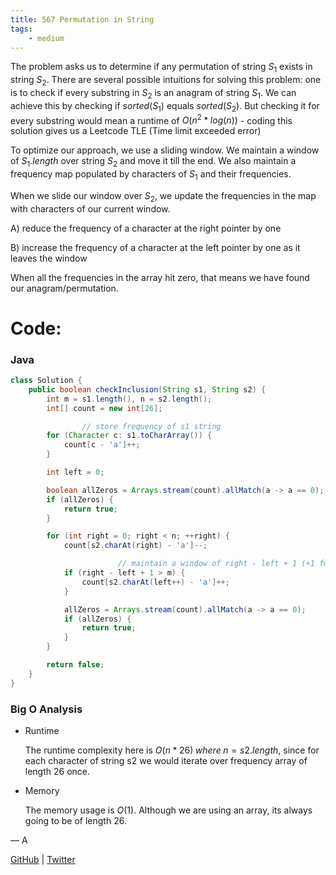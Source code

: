 ```yaml
---
title: 567 Permutation in String
tags:
    - medium
---
```




The problem asks us to determine if any permutation of string $S_1$ exists in string $S_2$. There are several possible intuitions for solving this problem: one is to check if every substring in $S_2$ is an anagram of string  $S_1$. We can achieve this by checking if $sorted(S_1)$ equals $sorted(S_2)$. But checking it for every substring would mean a runtime of $O(n^2 *log (n))$ - coding this solution gives us a Leetcode TLE (Time limit exceeded error)

To optimize our approach, we use a sliding window. We maintain a window of $S_1.length$ over string $S_2$ and move it till the end. We also maintain a frequency map populated by characters of $S_1$ and their frequencies.

When we slide our window over $S_2$, we update the frequencies in the map with characters of our current window.

A) reduce the frequency of a character at the right pointer by one

B) increase the frequency of a character at the left pointer by one as it leaves the window

When all the frequencies in the array hit zero, that means we have found our anagram/permutation.

# Code:

### Java

```java
class Solution {
    public boolean checkInclusion(String s1, String s2) {
        int m = s1.length(), n = s2.length();
        int[] count = new int[26];

				// store frequency of s1 string
        for (Character c: s1.toCharArray()) {
            count[c - 'a']++;
        }

        int left = 0;

        boolean allZeros = Arrays.stream(count).allMatch(a -> a == 0);
        if (allZeros) {
            return true;
        }

        for (int right = 0; right < n; ++right) {
            count[s2.charAt(right) - 'a']--;

						// maintain a window of right - left + 1 (+1 for inclusive)
            if (right - left + 1 > m) {
                count[s2.charAt(left++) - 'a']++;
            }

            allZeros = Arrays.stream(count).allMatch(a -> a == 0);
            if (allZeros) {
                return true;
            }
        }

        return false;
    }
}
```

### Big O Analysis

- Runtime
    
    The runtime complexity here is $O(n * 26) \; where \; n=s2.length$, since for each character of string s2 we would iterate over frequency array of length 26 once.
    
- Memory
    
    The memory usage is $O(1)$. Although we are using an array, its always going to be of length 26.
    

— A

[GitHub](https://github.com/AtharvaKamble) | [Twitter](https://twitter.com/AtharvaKamble07)